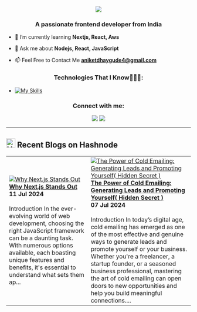 <h1 align="center">
    <img src="https://readme-typing-svg.herokuapp.com/?font=Righteous&size=35&center=true&vCenter=true&width=500&height=70&duration=4000&lines=Hi+There!+👋;+I'm+Aniket!;" />
</h1>
<h3 align="center">A passionate frontend developer from India</h3>

- 🌱 I’m currently learning **Nextjs, React, Aws**

- 💬 Ask me about **Nodejs, React, JavaScript**

- 📫 Feel Free to Contact Me **aniketdhaygude4@gmail.com**


<h3 align="center">Technologies That I Know👨🏻‍💻:</h3>

- [![My Skills](https://skillicons.dev/icons?i=c,cpp,python,html,css,tailwind,js,nodejs,express,react,mongodb,docker,vscode,linux,git,github,firebase,figma)](https://skillicons.dev)





<h3 align="center">Connect with me:</h3>
<p align="center">
  <a href="https://skillicons.dev">
<a href="https://twitter.com/aniket_d04" target="blank"> <img src="https://skillicons.dev/icons?i=twitter" /></a>
<a href="https://www.linkedin.com/in/aniket-dhaygude-63bab6291/" target="blank"><img src="https://skillicons.dev/icons?i=linkedin" /></a>

</p>



---
## <a href="https://aniket04blog.hashnode.dev/"><img src="https://github.com/Arindam200/Arindam200/blob/main/CDyAuTy75.png" title="Hashnode" alt="Hashnode blog" width="25"/></a> Recent Blogs on Hashnode

<!-- HASHNODE_BLOG:START -->
<table><tr><td><a href="https://aniket04blog.hashnode.dev/unveiling-the-best-javascript-framework-why-nextjs-stands-out" title="Why Next.js Stands Out"><img src="https://cdn.hashnode.com/res/hashnode/image/upload/v1720675661588/1cd2d783-4d60-4241-955e-eced0e9ec859.png?w=1600&h=840&fit=crop&crop=entropy&auto=compress,format&format=webp" alt="Why Next.js Stands Out"   /></a>
<a href="https://aniket04blog.hashnode.dev/unveiling-the-best-javascript-framework-why-nextjs-stands-out" title="Unveiling the Best JavaScript Framework: Why Next.js Stands Out"><strong> Why Next.js Stands Out</strong></a>
<div><strong>11 Jul 2024</strong></div>
<br/> Introduction
In the ever-evolving world of web development, choosing the right JavaScript framework can be a daunting task. With numerous options available, each boasting unique features and benefits, it's essential to understand what sets them ap...</td>
    <td><a href="https://aniket04blog.hashnode.dev/the-power-of-cold-emailing-generating-leads-and-promoting-yourself-hidden-secret" title="The Power of Cold Emailing: Generating Leads and Promoting Yourself( Hidden Secret )">
        <img src="https://cdn.hashnode.com/res/hashnode/image/upload/v1720363421666/7b7d0bd2-3740-4fc5-829a-3792ff6429eb.png?w=1600&h=840&fit=crop&crop=entropy&auto=compress,format&format=webp" alt="The Power of Cold Emailing: Generating Leads and Promoting Yourself( Hidden Secret )"/></a>
<a href="https://aniket04blog.hashnode.dev/the-power-of-cold-emailing-generating-leads-and-promoting-yourself-hidden-secret" title="The Power of Cold Emailing: Generating Leads and Promoting Yourself( Hidden Secret )"><strong>The Power of Cold Emailing: Generating Leads and Promoting Yourself( Hidden Secret )</strong></a>
<div><strong>07 Jul 2024</strong></div>
<br/> Introduction
In today’s digital age, cold emailing has emerged as one of the most effective and genuine ways to generate leads and promote yourself or your business. Whether you're a freelancer, a startup founder, or a seasoned business professional, mastering the art of cold emailing can open doors to new opportunities and help you build meaningful connections....</td>
</tr></table>
<!-- HASHNODE_BLOG:END -->
